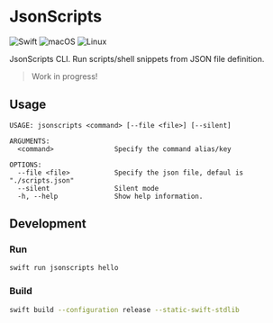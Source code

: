 # JsonScripts

![Swift](https://img.shields.io/badge/swift-F54A2A?style=for-the-badge&logo=swift&logoColor=white)
![macOS](https://img.shields.io/badge/mac%20os-000000?style=for-the-badge&logo=macos&logoColor=F0F0F0)
![Linux](https://img.shields.io/badge/Linux-FCC624?style=for-the-badge&logo=linux&logoColor=black)

JsonScripts CLI.
Run scripts/shell snippets from JSON file definition.

> Work in progress!

## Usage

```
USAGE: jsonscripts <command> [--file <file>] [--silent]

ARGUMENTS:
  <command>               Specify the command alias/key

OPTIONS:
  --file <file>           Specify the json file, defaul is "./scripts.json"
  --silent                Silent mode
  -h, --help              Show help information.
```

## Development

### Run

```sh
swift run jsonscripts hello
```

### Build

```sh
swift build --configuration release --static-swift-stdlib
```
